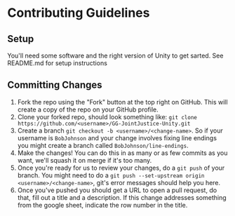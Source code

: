 # Contributing Guidelines

## Setup

You'll need some software and the right version of Unity to get sarted. See README.md for setup instructions

## Committing Changes

1. Fork the repo using the "Fork" button at the top right on GitHub. This will create a copy of the repo on your GitHub profile.
2. Clone your forked repo, should look something like: `git clone https://github.com/<username>/GG-JointJustice-Unity.git`
3. Create a branch `git checkout -b <username>/<change-name>`. So if your username is `BobJohnson` and your change involves fixing line endings you might create a branch called `BobJohnson/line-endings`.
4. Make the changes! You can do this in as many or as few commits as you want, we'll squash it on merge if it's too many.
5. Once you're ready for us to review your changes, do a `git push` of your branch. You might need to do a `git push --set-upstream origin <username>/<change-name>`, git's error messages should help you here.
6. Once you've pushed you should get a URL to open a pull request, do that, fill out a title and a description. If this change addresses something from the google sheet, indicate the row number in the title.
